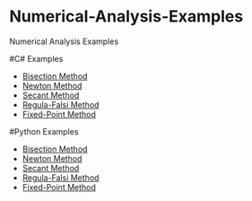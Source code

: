 # Numerical-Analysis-Examples
Numerical Analysis Examples

#C# Examples
* [Bisection Method](https://github.com/ergenekonyigit/Numerical-Analysis-Examples/tree/master/C%23/BisectionMethod)
* [Newton Method](https://github.com/ergenekonyigit/Numerical-Analysis-Examples/tree/master/C%23/NewtonMethod)
* [Secant Method](https://github.com/ergenekonyigit/Numerical-Analysis-Examples/tree/master/C%23/SecantMethod)
* [Regula-Falsi Method](https://github.com/ergenekonyigit/Numerical-Analysis-Examples/tree/master/C%23/RegulaFalsiMethod)
* [Fixed-Point Method]()

#Python Examples
* [Bisection Method](https://github.com/ergenekonyigit/Numerical-Analysis-Examples/blob/master/Python/bisectionmethod.py)
* [Newton Method](https://github.com/ergenekonyigit/Numerical-Analysis-Examples/blob/master/Python/newtonmethod.py)
* [Secant Method]()
* [Regula-Falsi Method](https://github.com/ergenekonyigit/Numerical-Analysis-Examples/blob/master/Python/regulafalsimethod.py)
* [Fixed-Point Method]()
